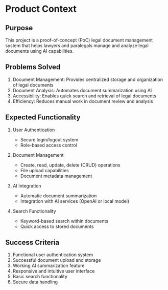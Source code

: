 # Product Context

## Purpose
This project is a proof-of-concept (PoC) legal document management system that helps lawyers and paralegals manage and analyze legal documents using AI capabilities.

## Problems Solved
1. Document Management: Provides centralized storage and organization of legal documents
2. Document Analysis: Automates document summarization using AI
3. Accessibility: Enables quick search and retrieval of legal documents
4. Efficiency: Reduces manual work in document review and analysis

## Expected Functionality
1. User Authentication
   - Secure login/logout system
   - Role-based access control

2. Document Management
   - Create, read, update, delete (CRUD) operations
   - File upload capabilities
   - Document metadata management

3. AI Integration
   - Automatic document summarization
   - Integration with AI services (OpenAI or local model)

4. Search Functionality
   - Keyword-based search within documents
   - Quick access to stored documents

## Success Criteria
1. Functional user authentication system
2. Successful document upload and storage
3. Working AI summarization feature
4. Responsive and intuitive user interface
5. Basic search functionality
6. Secure data handling
